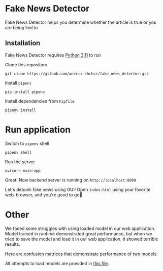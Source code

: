 # Fake News Detector

Fake News Detector helps you determine whether the article is true or you are being lied to

## Installation
Fake News Detector requires [Python 3.11](https://www.python.org/downloads/release/python-3113/) to run

Clone this repository
```
git clone https://github.com/andrii-shchur/fake_news_detector.git
```

Install `pipenv`
```
pip install pipenv
```

Install dependencies from `Pipfile`
```
pipenv install
```

# Run application
Switch to `pipenv` shell
```
pipenv shell
```

Run the server
```
uvicorn main:app
```

Great! Now backend server is running on `http://localhost:8000`

Let's debunk fake news using GUI! Open `index.html` using your favorite web-browser, and you're good to go💪

# Other
We faced some struggles with using loaded model in our web application. Model trained in runtime demonstrated great 
performance, but when we tried to save the model and load it in our web application, it showed terrible results.

Here are confusion matrices that demonstrate performance of two models:

All attempts to load models are provided in [this file](attempts/attempts.py).